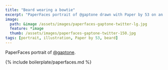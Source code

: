 ```yaml
---
title: "Beard wearing a bowtie"
excerpt: "PaperFaces portrait of @gaptone drawn with Paper by 53 on an iPad."
image: 
  path: &image /assets/images/paperfaces-gaptone-twitter-lg.jpg 
  feature: *image
  thumb: /assets/images/paperfaces-gaptone-twitter-150.jpg
tags: [portrait, illustration, Paper by 53, beard]
---
```


PaperFaces portrait of [@gaptone](http://twitter.com/gaptone).

{% include boilerplate/paperfaces.md %}